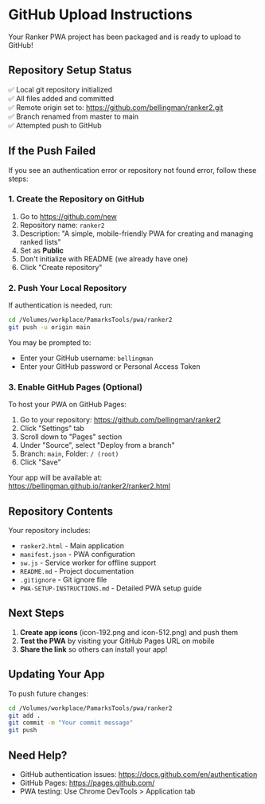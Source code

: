 # GitHub Upload Instructions

Your Ranker PWA project has been packaged and is ready to upload to GitHub!

## Repository Setup Status

✅ Local git repository initialized  
✅ All files added and committed  
✅ Remote origin set to: https://github.com/bellingman/ranker2.git  
✅ Branch renamed from master to main  
✅ Attempted push to GitHub  

## If the Push Failed

If you see an authentication error or repository not found error, follow these steps:

### 1. Create the Repository on GitHub

1. Go to https://github.com/new
2. Repository name: `ranker2`
3. Description: "A simple, mobile-friendly PWA for creating and managing ranked lists"
4. Set as **Public**
5. Don't initialize with README (we already have one)
6. Click "Create repository"

### 2. Push Your Local Repository

If authentication is needed, run:
```bash
cd /Volumes/workplace/PamarksTools/pwa/ranker2
git push -u origin main
```

You may be prompted to:
- Enter your GitHub username: `bellingman`
- Enter your GitHub password or Personal Access Token

### 3. Enable GitHub Pages (Optional)

To host your PWA on GitHub Pages:

1. Go to your repository: https://github.com/bellingman/ranker2
2. Click "Settings" tab
3. Scroll down to "Pages" section
4. Under "Source", select "Deploy from a branch"
5. Branch: `main`, Folder: `/ (root)`
6. Click "Save"

Your app will be available at: https://bellingman.github.io/ranker2/ranker2.html

## Repository Contents

Your repository includes:
- `ranker2.html` - Main application
- `manifest.json` - PWA configuration
- `sw.js` - Service worker for offline support
- `README.md` - Project documentation
- `.gitignore` - Git ignore file
- `PWA-SETUP-INSTRUCTIONS.md` - Detailed PWA setup guide

## Next Steps

1. **Create app icons** (icon-192.png and icon-512.png) and push them
2. **Test the PWA** by visiting your GitHub Pages URL on mobile
3. **Share the link** so others can install your app!

## Updating Your App

To push future changes:
```bash
cd /Volumes/workplace/PamarksTools/pwa/ranker2
git add .
git commit -m "Your commit message"
git push
```

## Need Help?

- GitHub authentication issues: https://docs.github.com/en/authentication
- GitHub Pages: https://pages.github.com/
- PWA testing: Use Chrome DevTools > Application tab
